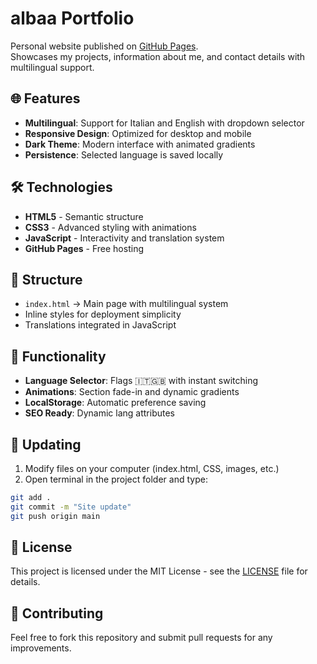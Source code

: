 # albaa Portfolio

Personal website published on [GitHub Pages](https://sys-albaa.github.io/).  
Showcases my projects, information about me, and contact details with multilingual support.

## 🌐 Features
- **Multilingual**: Support for Italian and English with dropdown selector
- **Responsive Design**: Optimized for desktop and mobile
- **Dark Theme**: Modern interface with animated gradients
- **Persistence**: Selected language is saved locally

## 🛠️ Technologies
- **HTML5** - Semantic structure
- **CSS3** - Advanced styling with animations
- **JavaScript** - Interactivity and translation system
- **GitHub Pages** - Free hosting

## 📁 Structure
- `index.html` → Main page with multilingual system
- Inline styles for deployment simplicity
- Translations integrated in JavaScript

## 🚀 Functionality
- **Language Selector**: Flags 🇮🇹🇬🇧 with instant switching
- **Animations**: Section fade-in and dynamic gradients
- **LocalStorage**: Automatic preference saving
- **SEO Ready**: Dynamic lang attributes

## 📝 Updating
1. Modify files on your computer (index.html, CSS, images, etc.)  
2. Open terminal in the project folder and type:
```bash
git add .
git commit -m "Site update"
git push origin main
```

## 📄 License
This project is licensed under the MIT License - see the [LICENSE](LICENSE) file for details.

## 🤝 Contributing
Feel free to fork this repository and submit pull requests for any improvements.
